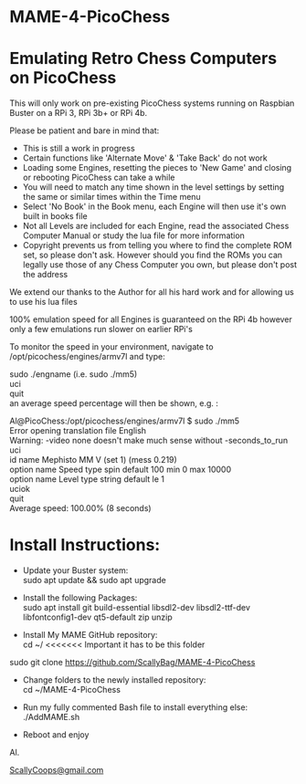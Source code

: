 # MAME-4-PicoChess
 
# Emulating Retro Chess Computers on PicoChess
 
This will only work on pre-existing PicoChess systems running on Raspbian Buster on a RPi 3, RPi 3b+ or RPi 4b.
 
Please be patient and bare in mind that:
* This is still a work in progress
* Certain functions like 'Alternate Move' & 'Take Back' do not work
* Loading some Engines, resetting the pieces to 'New Game' and closing or rebooting PicoChess can take a while
* You will need to match any time shown in the level settings by setting the same or similar times within the Time menu 
* Select 'No Book' in the Book menu, each Engine will then use it's own built in books file
* Not all Levels are included for each Engine, read the associated Chess Computer Manual or study the lua file for more information 
* Copyright prevents us from telling you where to find the complete ROM set, so please don't ask. However should you find the ROMs you can legally use those of any Chess Computer you own, but please don't post the address
  
We extend our thanks to the Author for all his hard work and for allowing us to use his lua files 
  
100% emulation speed for all Engines is guaranteed on the RPi 4b however only a few emulations run slower on earlier RPi's
  
To monitor the speed in your environment, navigate to /opt/picochess/engines/armv7l and type:
 
sudo ./engname  (i.e. sudo ./mm5)  
uci  
quit  
an average speed percentage will then be shown, e.g. :  
 
Al@PicoChess:/opt/picochess/engines/armv7l $ sudo ./mm5  
Error opening translation file English  
Warning: -video none doesn't make much sense without -seconds_to_run  
uci  
id name Mephisto MM V (set 1) (mess 0.219)  
option name Speed type spin default 100 min 0 max 10000  
option name Level type string default le 1  
uciok  
quit  
Average speed: 100.00% (8 seconds)  
 
# Install Instructions:

* Update your Buster system:  
sudo apt update && sudo apt upgrade
 
* Install the following Packages:  
sudo apt install git build-essential libsdl2-dev libsdl2-ttf-dev libfontconfig1-dev qt5-default zip unzip

* Install My MAME GitHub repository:  
cd ~/         <<<<<<< Important it has to be this folder
 
sudo git clone https://github.com/ScallyBag/MAME-4-PicoChess
 
* Change folders to the newly installed repository:  
cd ~/MAME-4-PicoChess
 
* Run my fully commented Bash file to install everything else:  
./AddMAME.sh  
 
* Reboot and enjoy
  
  
  
Al.
  
ScallyCoops@gmail.com
  
